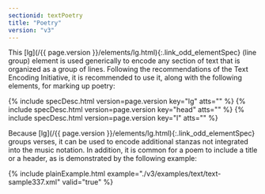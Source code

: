 ```yaml
---
sectionid: textPoetry
title: "Poetry"
version: "v3"
---
```




This [lg](/{{ page.version }}/elements/lg.html){:.link_odd_elementSpec} (line group) element is used generically to encode any section
of text that is organized as a group of lines. Following the recommendations of the
Text
Encoding Initiative, it is recommended to use it, along with the following elements,
for
marking up poetry:



{% include specDesc.html version=page.version key="lg" atts="" %}
{% include specDesc.html version=page.version key="head" atts="" %}
{% include specDesc.html version=page.version key="l" atts="" %}



Because [lg](/{{ page.version }}/elements/lg.html){:.link_odd_elementSpec} groups verses, it can be used to encode additional stanzas
not integrated into the music notation. In addition, it is common for a poem to include
a
title or a header, as is demonstrated by the following example:


{% include plainExample.html example="./v3/examples/text/text-sample337.xml" valid="true" %}


